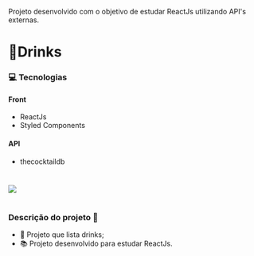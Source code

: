 Projeto desenvolvido com o objetivo de estudar ReactJs utilizando API's externas.
# 📌Drinks

### 💻 Tecnologias

#### Front

- ReactJs
- Styled Components

#### API

- thecocktaildb

#

![](https://i.ibb.co/wyF4DgY/React-App-3.gif)

#

### Descrição do projeto 🚀

- 📙 Projeto que lista drinks;
- 📚 Projeto desenvolvido para estudar ReactJs.
